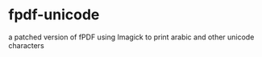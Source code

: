 # fpdf-unicode
a patched version of fPDF using Imagick to print arabic and other unicode characters

